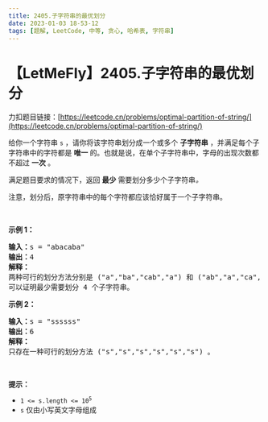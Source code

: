 ```yaml
---
title: 2405.子字符串的最优划分
date: 2023-01-03 18-53-12
tags: [题解, LeetCode, 中等, 贪心, 哈希表, 字符串]
---
```


# 【LetMeFly】2405.子字符串的最优划分

力扣题目链接：[https://leetcode.cn/problems/optimal-partition-of-string/](https://leetcode.cn/problems/optimal-partition-of-string/)

<p>给你一个字符串 <code>s</code> ，请你将该字符串划分成一个或多个 <strong>子字符串</strong> ，并满足每个子字符串中的字符都是 <strong>唯一</strong> 的。也就是说，在单个子字符串中，字母的出现次数都不超过 <strong>一次</strong> 。</p>

<p>满足题目要求的情况下，返回 <strong>最少</strong> 需要划分多少个子字符串<em>。</em></p>

<p>注意，划分后，原字符串中的每个字符都应该恰好属于一个子字符串。</p>

<p>&nbsp;</p>

<p><strong>示例 1：</strong></p>

<pre>
<strong>输入：</strong>s = "abacaba"
<strong>输出：</strong>4
<strong>解释：</strong>
两种可行的划分方法分别是 ("a","ba","cab","a") 和 ("ab","a","ca","ba") 。
可以证明最少需要划分 4 个子字符串。
</pre>

<p><strong>示例 2：</strong></p>

<pre>
<strong>输入：</strong>s = "ssssss"
<strong>输出：</strong>6
<strong>解释：
</strong>只存在一种可行的划分方法 ("s","s","s","s","s","s") 。
</pre>

<p>&nbsp;</p>

<p><strong>提示：</strong></p>

<ul>
	<li><code>1 &lt;= s.length &lt;= 10<sup>5</sup></code></li>
	<li><code>s</code> 仅由小写英文字母组成</li>
</ul>


    
